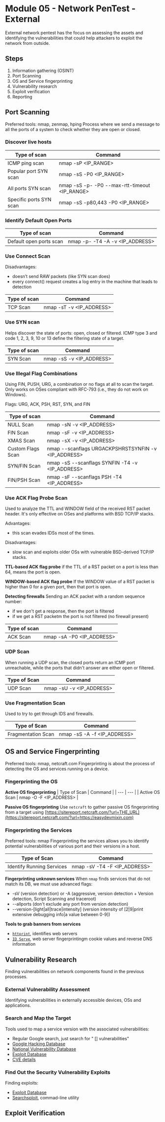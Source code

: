 # Module 05 - Network PenTest - External
External network pentest has the focus on assessing the assets and identifying the vulnerabilities that could help attackers to exploit the network from outside.
## Steps
1. Information gathering (OSINT)
2. Port Scanning
3. OS and Service fingerprinting
4. Vulnerability research
5. Exploit verification
6. Reporting

## Port Scanning
Preferred tools: nmap, zenmap, hping
Process where we send a message to all the ports of a system to check whether they are open or closed.

### Discover live hosts
| Type of scan | Command |
| --- | --- |
| ICMP ping scan | nmap -sP <IP_RANGE>  |
| Popular port SYN scan | nmap -sS -P0 <IP_RANGE> |
| All ports SYN scan | nmap -sS -p- -P0 --max-rtt-timeout <time> <IP_RANGE> |
| Specific ports SYN scan | nmap -sS -p80,443 -P0 <IP_RANGE> |

### Identify Default Open Ports
| Type of scan | Command |
| --- | --- |
| Default open ports scan | nmap -p- -T4 -A -v <IP_ADDRESS> |

### Use Connect Scan
Disadvantages:
- doesn’t send RAW packets (like SYN scan does)
- every connect() request creates a log entry in the machine that leads to detection

| Type of scan | Command |
| --- | --- |
| TCP Scan | nmap -sT -v <IP_ADDRESS> |

### Use SYN scan
Helps discover the state of ports: open, closed or filtered. ICMP type 3 and code 1, 2, 3, 9, 10 or 13 define the filtering state of a target.

| Type of scan | Command |
| --- | --- |
| SYN Scan | nmap -sS -v <IP_ADDRESS> |

### Use Illegal Flag Combinations
Using FIN, PUSH, URG, a combination or no flags at all to scan the target. Only works on OSes compliant with RFC-793 (i.e., they do not work on Windows).

Flags: URG, ACK, PSH, RST, SYN, and FIN

| Type of scan | Command |
| --- | ---
| NULL Scan | nmap -sN -v <IP_ADDRESS> |
| FIN Scan | nmap -sF -v <IP_ADDRESS> |
| XMAS Scan | nmap -sX -v <IP_ADDRESS> ||
| Custom Flags Scan | nmap --scanflags URGACKPSHRSTSYNFIN -v <IP_ADDRESS> |
| SYN/FIN Scan | nmap -sS --scanflags SYNFIN -T4 -v <IP_ADDRESS> |
| FIN/PSH Scan | nmap -sF --scanflags PSH -T4 <IP_ADDRESS> |

### Use ACK Flag Probe Scan
Used to analyze the TTL and WINDOW field of the received RST packet header. It's only effective on OSes and platforms with BSD TCP/IP stacks.

Advantages:
- this scan evades IDSs most of the times.

Disadvantages:
- slow scan and exploits older OSs with vulnerable BSD-derived TCP/IP stacks.

**TTL-based ACK flag probe**
if the TTL of a RST packet on a port is less than 64, means the port is open.

**WINDOW-based ACK flag probe**
If the WINDOW value of a RST packet is higher than 0 for a given port, then that port is open.

**Detecting firewalls**
Sending an ACK packet with a random sequence number:
- if we don't get a response, then the port is filtered
- if we get a RST packetm the port is not filtered (no firewall present)

| Type of scan | Command |
| --- | --- |
| ACK Scan | nmap -sA -P0 <IP_ADDRESS> |

### UDP Scan
When running a UDP scan, the closed ports return an ICMP port unreachable, while the ports that didn't answer are either open or filtered.

| Type of Scan | Command |
| --- | --- |
| UDP Scan | nmap -sU -v <IP_ADDRESS> |

### Use Fragmentation Scan
Used to try to get through IDS and firewalls.

| Type of Scan | Command |
| --- | --- |
| Fragmentation Scan | nmap -sS -A -f <IP_ADDRESS> |

## OS and Service Fingerprinting
Preferred tools: nmap, netcraft.com
Fingerprinting is about the process of detecting the OS and services running on a device.

### Fingerprinting the OS
**Active OS fingerprinting**
| Type of Scan | Command |
| --- | --- |
| Active OS Scan | nmap -O -F <IP_ADDRESS> |

**Passive OS fingerprinting**
Use `netcraft` to gather passive OS fingerprinting from a target using [https://sitereport.netcraft.com/?url=THE_URL](https://sitereport.netcraft.com/?url=https://easydevmixin.com)

### Fingerprinting the Services
Preferred tools: nmap
Fingerprinting the services allows you to identify potential vulnerabilities of various port and their versions in a host.

| Type of Scan | Command |
| --- | --- |
| Identify Running Services | nmap -sV -T4 -F <IP_ADDRESS> |

**Fingerprinting unknown services**
When `nmap` finds services that do not match its DB, we must use advanced flags:
- -sV (version detection) or -A (aggressive, version detection + Version detection, Script Scanning and traceroot)
- --allports (don't exclude any port from version detection)
- --version-\[light|all|trace|intensity\] (version intensity of \[2|9|print extensive debugging info|a value between 0-9\])

**Tools to grab banners from services**
- [`httprint`](https://net-square.com/httprint.html), identifies web servers
- [`ID Serve`](https://www.grc.com/id/idserve.htm), web server fingerprintingm cookie values and reverse DNS information

## Vulnerability Research
Finding vulnerabilities on network components found in the previous processes.

### External Vulnerability Assessment
Identifying vulnerabilities in externally accessible devices, OSs and applications.

### Search and Map the Target
Tools used to map a service version with the associated vulnerabilities:
- Regular Google search, just search for "<service> \[<version>\] vulnerabilities"
- [Google Hacking Database](https://www.exploit-db.com/google-hacking-database)
- [National Vulnerability Database](https://nvd.nist.gov/)
- [Exploit Database](https://www.exploit-db.com/)
- [CVE details](https://www.cvedetails.com/)

### Find Out the Security Vulnerability Exploits
Finding exploits:
- [Exploit Database](https://www.exploit-db.com/)
- [Searchsploit](https://www.exploit-db.com/searchsploit), commad-line utility

## Exploit Verification
